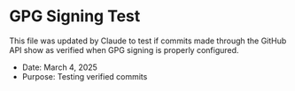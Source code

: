 # GPG Signing Test

This file was updated by Claude to test if commits made through the GitHub API show as verified when GPG signing is properly configured.

- Date: March 4, 2025
- Purpose: Testing verified commits
